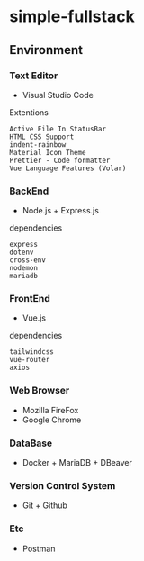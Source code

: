 # simple-fullstack

## Environment

### Text Editor

- Visual Studio Code

Extentions

```
Active File In StatusBar
HTML CSS Support
indent-rainbow
Material Icon Theme
Prettier - Code formatter
Vue Language Features (Volar)
```

### BackEnd

- Node.js + Express.js

dependencies

```
express
dotenv
cross-env
nodemon
mariadb
```

### FrontEnd

- Vue.js

dependencies

```
tailwindcss
vue-router
axios
```

### Web Browser

- Mozilla FireFox
- Google Chrome

### DataBase

- Docker + MariaDB + DBeaver

### Version Control System

- Git + Github

### Etc

- Postman
